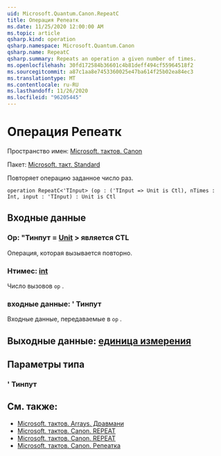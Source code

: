 ```yaml
---
uid: Microsoft.Quantum.Canon.RepeatC
title: Операция Репеатк
ms.date: 11/25/2020 12:00:00 AM
ms.topic: article
qsharp.kind: operation
qsharp.namespace: Microsoft.Quantum.Canon
qsharp.name: RepeatC
qsharp.summary: Repeats an operation a given number of times.
ms.openlocfilehash: 30fd172584b36601c4b81deff494cf55964518f2
ms.sourcegitcommit: a87c1aa8e7453360025e47ba614f25b02ea84ec3
ms.translationtype: MT
ms.contentlocale: ru-RU
ms.lasthandoff: 11/26/2020
ms.locfileid: "96205445"
---
```

# <a name="repeatc-operation"></a>Операция Репеатк

Пространство имен: [Microsoft. тактов. Canon](xref:Microsoft.Quantum.Canon)

Пакет: [Microsoft. такт. Standard](https://nuget.org/packages/Microsoft.Quantum.Standard)


Повторяет операцию заданное число раз.

```qsharp
operation RepeatC<'TInput> (op : ('TInput => Unit is Ctl), nTimes : Int, input : 'TInput) : Unit is Ctl
```


## <a name="input"></a>Входные данные

### <a name="op--tinput--unit--is-ctl"></a>Op: "Тинпут = [Unit](xref:microsoft.quantum.lang-ref.unit) > является CTL

Операция, которая вызывается повторно.


### <a name="ntimes--int"></a>Нтимес: [int](xref:microsoft.quantum.lang-ref.int)

Число вызовов `op` .


### <a name="input--tinput"></a>входные данные: ' Тинпут

Входные данные, передаваемые в `op` .



## <a name="output--unit"></a>Выходные данные: [единица измерения](xref:microsoft.quantum.lang-ref.unit)



## <a name="type-parameters"></a>Параметры типа

### <a name="tinput"></a>' Тинпут



## <a name="see-also"></a>См. также:

- [Microsoft. тактов. Arrays. Дравмани](xref:Microsoft.Quantum.Arrays.DrawMany)
- [Microsoft. тактов. Canon. REPEAT](xref:Microsoft.Quantum.Canon.Repeat)
- [Microsoft. тактов. Canon. REPEAT](xref:Microsoft.Quantum.Canon.RepeatA)
- [Microsoft. тактов. Canon. Репеатка](xref:Microsoft.Quantum.Canon.RepeatCA)